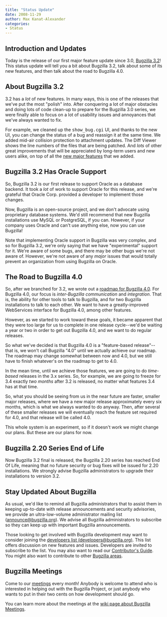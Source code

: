 ```yaml
---
title: "Status Update"
date: 2008-11-29
author: Max Kanat-Alexander
categories:
- Status
---
```


## Introduction and Updates

Today is the release of our first major feature update since 3.0, [Bugzilla 3.2](/releases/3.2/)! This status update will tell you a bit about Bugzilla 3.2, talk about some of its new features, and then talk about the road to Bugzilla 4.0.

## About Bugzilla 3.2

3.2 has a _lot_ of new features. In many ways, this is one of the releases that we've put the most "polish" into. After conquering a lot of major obstacles and doing lots of code clean-up to prepare for the Bugzilla 3.0 series, we were finally able to focus on a lot of usability issues and annoyances that we've always wanted to fix.

For example, we cleaned up the <kbd>show\_bug.cgi</kbd> UI, and thanks to the new UI, you can change the status of a bug and reassign it at the same time. We added mid-air collision protection to attachment updates. The Diff Viewer shows the line numbers of the files that are being patched. And _lots_ of other great improvements that will be appreciated by long-term users and new users alike, on top of all the [new major features](/releases/3.2) that we added.

## Bugzilla 3.2 Has Oracle Support

So, Bugzilla 3.2 is our first release to support Oracle as a database backend. It took a _lot_ of work to support Oracle for this release, and we're grateful that Oracle Corp. provided a developer to implement those changes.

Now, Bugzilla is an open-source project, and we don't advocate using proprietary database systems. We'd still recommend that new Bugzilla installations use MySQL or PostgreSQL, if you can. However, if your company uses Oracle and can't use anything else, now you can use Bugzilla!

Note that implementing Oracle support in Bugzilla was very complex, and so for Bugzilla 3.2, we're only saying that we have "experimental" support for it. We're aware of some bugs, and there may be other bugs we're not aware of. However, we're not aware of any _major_ issues that would totally prevent an organization from using Bugzilla on Oracle.

## The Road to Bugzilla 4.0

So, after we branched for 3.2, we wrote out a [roadmap for Bugzilla 4.0](https://wiki.mozilla.org/Bugzilla:Roadmap). For Bugzilla 4.0, our focus is _inter-Bugzilla communication_ and _integration_. That is, the ability for other tools to talk to Bugzilla, and for two Bugzilla installations to talk to each other. We want to have a greatly-improved WebServices interface for Bugzilla 4.0, among other features.

However, as we started to work toward these goals, it became apparent that they were too large for us to complete in one release cycle--we'd be waiting a year or two in order to get out Bugzilla 4.0, and we want to do regular releases.

So what we've decided is that Bugzilla 4.0 is a "feature-based release"--that is, we won't call Bugzilla "4.0" until we actually achieve our roadmap. The roadmap may change somewhat between now and 4.0, but we still have to finish whatever's on the roadmap to get to 4.0.

In the mean time, until we achieve those features, we are going to do _time-based_ releases in the 3.x series. So, for example, we are going to freeze for 3.4 exactly _two months_ after 3.2 is released, no matter what features 3.4 has at that time.

So, what you should be seeing from us in the near future are faster, smaller major releases, where we have a new major release approximately every six months, which is what we always wanted to do anyway. Then, after several of these smaller releases we will eventually reach the feature set required for 4.0, and that release will be called 4.0.

This whole system is an experiment, so if it doesn't work we might change our plans. But these are our plans for now.

## Bugzilla 2.20 Series End of Life

Now Bugzilla 3.2 final is released, the Bugzilla 2.20 series has reached End Of Life, meaning that no future security or bug fixes will be issued for 2.20 installations. We strongly advise Bugzilla administrators to upgrade their installations to version 3.2.

## Stay Updated About Bugzilla

As usual, we'd like to remind all Bugzilla administrators that to assist them in keeping up-to-date with release announcements and security advisories, we provide an ultra-low-volume administrator mailing list ([announce@bugzilla.org](https://lists.bugzilla.org/cgi-bin/mj_wwwusr?func=lists-full-long&extra=announce)). We advise all Bugzilla administrators to subscribe so they can keep up with important Bugzilla announcements.

Those looking to get involved with Bugzilla development may want to consider joining the [developers list (developers@bugzilla.org)](https://lists.bugzilla.org/cgi-bin/mj_wwwusr?func=lists-long-full&extra=developers). This list offers discussion on new features and issues. Developers are invited to subscribe to the list. You may also want to read our [Contributor's Guide](https://www.bugzilla.org/docs/contributor.html). You might also want to contribute to other [Bugzilla areas](https://wiki.mozilla.org/Bugzilla:Bugzilla:Teams).

## Bugzilla Meetings

Come to our [meetings](https://wiki.mozilla.org/Bugzilla:Meetings) every month! Anybody is welcome to attend who is interested in helping out with the Bugzilla Project, or just anybody who wants to put in their two cents on how development should go.

You can learn more about the meetings at the [wiki page about Bugzilla Meetings](https://wiki.mozilla.org/Bugzilla:Meetings).
